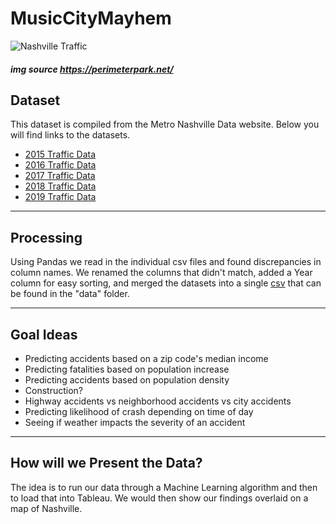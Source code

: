 # MusicCityMayhem
![Nashville Traffic](https://i2.wp.com/www.overdriveonline.com/files/2010/10/nashvilleUntitled-1.jpg?resize=480%2C316)
##### img source https://perimeterpark.net/
## Dataset

This dataset is compiled from the Metro Nashville Data website. Below you will find links to the datasets.

* [2015 Traffic Data](https://data.nashville.gov/Police/Traffic-Accidents-2015-/usum-h3s3)
* [2016 Traffic Data](https://data.nashville.gov/Police/Traffic-Accidents-2016-/p8j3-w8wi)
* [2017 Traffic Data](https://data.nashville.gov/Police/Traffic-Accidents-2017-/v6ss-vxgd)
* [2018 Traffic Data](https://data.nashville.gov/Police/Traffic-Accidents-2018-/8kay-6qhc)
* [2019 Traffic Data](https://data.nashville.gov/Police/Traffic-Accidents-2019-/abyc-w6mc)

---

## Processing
Using Pandas we read in the individual csv files and found discrepancies in column names. We renamed the columns that didn't match, added a Year column for easy sorting, and merged the datasets into a single [csv](data/Accidents_2015-2019) that can be found in the "data" folder. 

------

## Goal Ideas
* Predicting accidents based on a zip code's median income
* Predicting fatalities based on population increase
* Predicting accidents based on population density
* Construction?
* Highway accidents vs neighborhood accidents vs city accidents
* Predicting likelihood of crash depending on time of day
* Seeing if weather impacts the severity of an accident


------

## How will we Present the Data?

The idea is to run our data through a Machine Learning algorithm and then to load that into Tableau. We would then show our findings overlaid on a map of Nashville.


